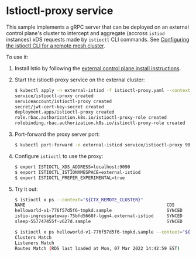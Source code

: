 # Istioctl-proxy service

This sample implements a gRPC server that can be deployed on an external control plane's cluster to
intercept and aggregate (accross `istiod` instances) xDS requests made by `istioctl` CLI commands.
See [Configuring the istioctl CLI for a remote mesh cluster](https://istio.io/blog/2022/istioctl-proxy/).

To use it:

1. Install Istio by following the [external control plane install instructions](https://istio.io/latest/docs/setup/install/external-controlplane/).

1. Start the istioctl-proxy service on the external cluster:

    ```bash
    $ kubectl apply -n external-istiod -f istioctl-proxy.yaml --context="${CTX_EXTERNAL_CLUSTER}"
    service/istioctl-proxy created
    serviceaccount/istioctl-proxy created
    secret/jwt-cert-key-secret created
    deployment.apps/istioctl-proxy created
    role.rbac.authorization.k8s.io/istioctl-proxy-role created
    rolebinding.rbac.authorization.k8s.io/istioctl-proxy-role created
    ```

1. Port-forward the proxy server port:

    ```bash
    $ kubectl port-forward -n external-istiod service/istioctl-proxy 9090:9090 --context="${CTX_EXTERNAL_CLUSTER}"
    ```

1. Configure `istioctl` to use the proxy:

    ```bash
    $ export ISTIOCTL_XDS_ADDRESS=localhost:9090
    $ export ISTIOCTL_ISTIONAMESPACE=external-istiod
    $ export ISTIOCTL_PREFER_EXPERIMENTAL=true
    ```

1. Try it out:

    ```bash
    $ istioctl x ps --context="${CTX_REMOTE_CLUSTER}"
    NAME                                                      CDS        LDS        EDS        RDS        ISTIOD         VERSION
    helloworld-v1-776f57d5f6-tmpkd.sample                     SYNCED     SYNCED     SYNCED     SYNCED     <external>     1.12.1
    istio-ingressgateway-75bfd5668f-lggn4.external-istiod     SYNCED     SYNCED     SYNCED     SYNCED     <external>     1.12.1
    sleep-557747455f-v627d.sample                             SYNCED     SYNCED     SYNCED     SYNCED     <external>     1.12.1
    ```

    ```bash
    $ istioctl x ps helloworld-v1-776f57d5f6-tmpkd.sample --context="${CTX_REMOTE_CLUSTER}"
    Clusters Match
    Listeners Match
    Routes Match (RDS last loaded at Mon, 07 Mar 2022 14:42:59 EST)
    ```
